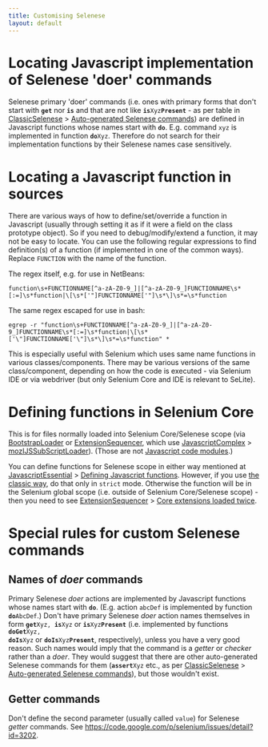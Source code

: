 ```yaml
---
title: Customising Selenese
layout: default
---
```


# Locating Javascript implementation of Selenese 'doer' commands #
Selenese primary 'doer' commands (i.e. ones with primary forms that don't start with **`get`** nor **`is`** and that are not like <code><strong>is</strong>Xyz<strong>Present</strong></code> - as per table in [ClassicSelenese](ClassicSelenese) > [Auto-generated Selenese commands](ClassicSelenese#auto-generated-selenese-commands)) are defined in Javascript functions whose names start with **`do`**. E.g. command `xyz` is implemented in function <code><strong>do</strong>Xyz</code>. Therefore do not search for their implementation functions by their Selenese names case sensitively.

# Locating a Javascript function in sources #
There are various ways of how to define/set/override a function in Javascript (usually through setting it as if it were a field on the class prototype object). So if you need to debug/modify/extend a function, it may not be easy to locate. You can use the following regular expressions to find definition(s) of a function (if implemented in one of the common ways). Replace `FUNCTION` with the name of the function.

The regex itself, e.g. for use in NetBeans:

```
function\s+FUNCTIONNAME[^a-zA-Z0-9_]|[^a-zA-Z0-9_]FUNCTIONNAME\s*[:=]\s*function|\[\s*['"]FUNCTIONNAME['"]\s*\]\s*=\s*function
```

The same regex escaped for use in bash:

```
egrep -r "function\s+FUNCTIONNAME[^a-zA-Z0-9_]|[^a-zA-Z0-9_]FUNCTIONNAME\s*[:=]\s*function|\[\s*['\"]FUNCTIONNAME['\"]\s*\]\s*=\s*function" *
```

This is especially useful with Selenium which uses same name functions in various classes/components. There may be various versions of the same class/component, depending on how the code is executed - via Selenium IDE or via webdriver (but only Selenium Core and IDE is relevant to SeLite).

# Defining functions in Selenium Core #
This is for files normally loaded into Selenium Core/Selenese scope (via [BootstrapLoader](BootstrapLoader) or [ExtensionSequencer](ExtensionSequencer), which use [JavascriptComplex](JavascriptComplex) > [mozIJSSubScriptLoader](JavascriptComplex#mozIJSSubScriptLoader)). (Those are not [Javascript code modules](JavascriptComplex#javascript-code-modules).)

You can define functions for Selenese scope in either way mentioned at [JavascriptEssential](JavascriptEssential) > [Defining Javascript functions](JavascriptEssential#defining-javascript-functions). However, if you use [the classic way](JavascriptEssential#the-classic-way), do that only in `strict` mode. Otherwise the function will be in the Selenium global scope (i.e. outside of Selenium Core/Selenese scope) - then you need to see [ExtensionSequencer](ExtensionSequencer) > [Core extensions loaded twice](ExtensionSequencer#core-extensions-loaded-twice).

# Special rules for custom Selenese commands #

## Names of _doer_ commands ##
Primary Selenese _doer_ actions are implemented by Javascript functions whose names start with **`do`**. (E.g. action `abcDef` is implemented by function <code><strong>do</strong>AbcDef</code>.) Don't have primary Selenese _doer_ action names themselves in form <code><strong>get</strong>Xyz, <strong>is</strong>Xyz</code> or <code><strong>is</strong>Xyz<strong>Present</strong></code>  (i.e. implemented by functions <code><strong>doGet</strong>Xyz, <strong>doIs</strong>Xyz</code> or <code><strong>doIs</strong>Xyz<strong>Present</strong></code>, respectively), unless you have a very good reason. Such names would imply that the command is a _getter_ or _checker_ rather than a _doer_. They would suggest that there are other auto-generated Selenese commands for them (<code><strong>assert</strong>Xyz</code> etc., as per [ClassicSelenese](ClassicSelenese) > [Auto-generated Selenese commands](ClassicSelenese#auto-generated-selenese-commands)), but those wouldn't exist.

## Getter commands ##
Don't define the second parameter (usually called `value`) for Selenese _getter_ commands. See <https://code.google.com/p/selenium/issues/detail?id=3202>.